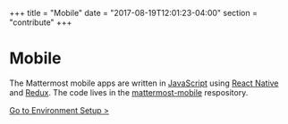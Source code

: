 +++
title = "Mobile"
date = "2017-08-19T12:01:23-04:00"
section = "contribute"
+++

# Mobile

The Mattermost mobile apps are written in [JavaScript](https://golang.org/) using [React Native](https://facebook.github.io/react-native/) and [Redux](http://redux.js.org/). The code lives in the [mattermost-mobile](https://github.com/mattermost/mattermost-mobile) respository.

<div style="margin-top: 15px;">
<span class="pull-right"><a href="{{< contributeurl >}}/webapp/developer-setup/">Go to Environment Setup ></a></span>
</div>
<br/>
